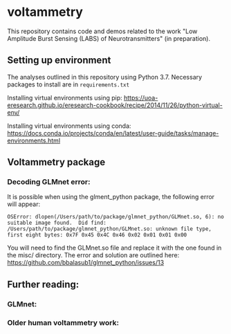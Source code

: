 # voltammetry
This repository contains code and demos related to the work "Low Amplitude Burst Sensing (LABS) of Neurotransmitters" (in preparation).

## Setting up environment
The analyses outlined in this repository using Python 3.7. Necessary packages to install are in <code>requirements.txt</code>

Installing virtual environments using pip: https://uoa-eresearch.github.io/eresearch-cookbook/recipe/2014/11/26/python-virtual-env/

Installing virtual environments using conda: https://docs.conda.io/projects/conda/en/latest/user-guide/tasks/manage-environments.html
 
## Voltammetry package


### Decoding GLMnet error: 
It is possible when using the glment_python package, the following error will appear:
		
    OSError: dlopen(/Users/path/to/package/glmnet_python/GLMnet.so, 6): no suitable image found.  Did find:
	/Users/path/to/package/glmnet_python/GLMnet.so: unknown file type, first eight bytes: 0x7F 0x45 0x4C 0x46 0x02 0x01 0x01 0x00
	    
You will need to find the GLMnet.so file and replace it with the one found in the misc/ directory.
The error and solution are outlined here: https://github.com/bbalasub1/glmnet_python/issues/13


## Further reading:

### GLMnet:

### Older human voltammetry work:
